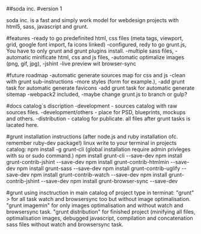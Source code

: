 ##soda inc.
#version 1

soda inc. is a fast and simply work model for webdesign projects with html5, sass, javascript and grunt.



#features
    -ready to go predefinited html, css files (meta tags, viewport, grid, google font import, fa icons linked)
    -configured, redy to go grunt.js, You have to only grunt and grunt plugins install.
    -multiple sass files,
    -automatic minificate html, css and js files,
    -automatic optimalize images (png, gif, jpg),
    -jshint
    -live preview wit browser-sync


#future roadmap
    -automatic generate sources map for css and js
    -clean with grunt sub-instructions
    -more styles (form for example.),
    -add grunt task for automatic generate favicons
    -add grunt task for automatic generate sitemap
    -webpack2 included,
    -maybe change grunt.js to branch or gulp?

#docs
catalog`s discription
-development - sources catalog with raw sources files.
-development/others - place for PSD, blueprints, mockups and others.
-distribution - catalog for publicate. all files after grunt tasks is lacated here.

#grunt installation instructions
(after node.js and ruby installation ofc. remember ruby-dev package!)
linux
write to your terminal in projects catalog:
npm install -g grunt-cli (global installation require admin privleges with su or sudo command.)
npm install grunt-cli --save-dev
npm install grunt-contrib-jshint --save-dev
npm install grunt-contrib-htmlmin --save-dev
npm install grunt-sass --save-dev
npm install grunt-contrib-uglify --save-dev
npm install grunt-contrib-watch --save-dev
npm install grunt-contrib-jshint --save-dev
npm install grunt-browser-sync --save-dev

#grunt using insctruction
in main catalog of project type in terminat:
"grunt" > for all task watch and browsersync too but without image optimalisation.
"grunt imagemin" for only images optimalisation and without watch and browsersync task.
"grunt distribution" for finished project (minifying all files, optimalisation images, debugged javascript, compilation and concatenation sass files without watch and browsersync task.

